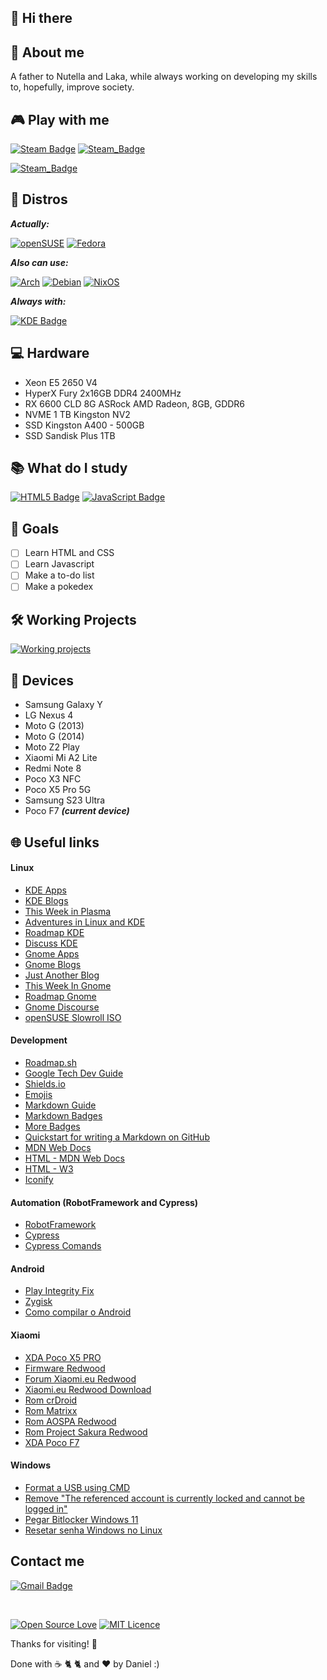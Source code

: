 ## 👋 Hi there

<!--
**danieldilorenzo/danieldilorenzo** is a ✨ _special_ ✨ repository because its `README.md` (this file) appears on your GitHub profile.

Here are some ideas to get you started:

- 🔭 I’m currently working on ...
- 🌱 I’m currently learning ...
- 👯 I’m looking to collaborate on ...
- 🤔 I’m looking for help with ...
- 💬 Ask me about ...
- 📫 How to reach me: ...
- 😄 Pronouns: ...
- ⚡ Fun fact: ...
-->

## :bearded_person: **About me**

A father to Nutella and Laka, while always working on developing my skills to, hopefully, improve society.

## :video_game: **Play with me**

[![Steam Badge](https://img.shields.io/badge/Steam-%23000000.svg?style=flat-square&logo=steam&logoColor=white&link=https://steamcommunity.com/profiles/76561198144395953/)](https://steamcommunity.com/profiles/76561198144395953/)
[![Steam_Badge](https://img.shields.io/badge/Minha%20wishlist%20na%20Steam-%23000000.svg?style=flat-square&logo=steam&logoColor=white&link=https://steamcommunity.com/profiles/76561198144395953/)](https://store.steampowered.com/wishlist/id/danieldilorenzo/)


[![Steam_Badge](https://img.shields.io/badge/Como%20configuro%20meus%20mods%20no%20Stardew%20Valley-%23000000.svg?style=flat-square&logo=steam&logoColor=white&link=https://github.com/danieldilorenzo/danieldilorenzo/blob/main/stardew%20mods.md)](https://github.com/danieldilorenzo/danieldilorenzo/blob/main/stardew%20mods.md)


<!--
https://github.com/danieldilorenzo/danieldilorenzo/blob/main/stardew%20mods.md
-->

##  :penguin: **Distros**

***Actually:***

[![openSUSE](https://img.shields.io/badge/openSUSE%20Tumbleweed-%2364B345?style=flat-square&logo=openSUSE&logoColor=white&link=https://get.opensuse.org/tumbleweed/)](https://get.opensuse.org/tumbleweed/)
[![Fedora](https://img.shields.io/badge/Fedora-294172?style=flat-square&logo=fedora&logoColor=white&link=https://fedoraproject.org/)](https://fedoraproject.org/)



***Also can use:***

[![Arch](https://img.shields.io/badge/Arch%20Linux-1793D1?logo=arch-linux&logoColor=fff&style=flat-square&link=https://archlinux.org)](https://archlinux.org/)
[![Debian](https://img.shields.io/badge/Debian-D70A53?style=flat-square&logo=debian&logoColor=white&link=debian.org)](https://debian.org)
[![NixOS](https://img.shields.io/badge/NixOS-5277C3?style=flat-square&logo=nixos&logoColor=white&link=https://nixos.org/)](https://nixos.org/)

***Always with:***

[![KDE Badge](https://img.shields.io/badge/KDE%20Plasma-1793D1?style=flat-square&logo=kde&logoColor=white&link=https://kde.org)](https://kde.org)
<!--*[![Steam Badge](https://img.shields.io/badge/GNOME-black?style=flat-square&logo=gnome&logoColor=white&link=https://gnome.org)](https://gnome.org) -->

## :computer: **Hardware**

- Xeon E5 2650 V4
- HyperX Fury 2x16GB DDR4 2400MHz
- RX 6600 CLD 8G ASRock AMD Radeon, 8GB, GDDR6
- NVME 1 TB Kingston NV2
- SSD Kingston A400 - 500GB
- SSD Sandisk Plus 1TB

## :books: **What do I study**

[![HTML5 Badge](https://img.shields.io/badge/HTML5-%23E34F26.svg?style=flat-square&logo=html5&logoColor=white)](https://www.origamid.com/curso/html-e-css-para-iniciantes)
[![JavaScript Badge](https://img.shields.io/badge/JavaScript-%23323330.svg??style=flat-square&logo=javascript&logoColor=%23F7DF1A&)](https://www.origamid.com/curso/javascript-completo-es6/)

## :dart: **Goals**

- [ ] Learn HTML and CSS
- [ ] Learn Javascript
- [ ] Make a to-do list
- [ ] Make a pokedex

## 🛠️ **Working Projects** 

[![Working projects](https://img.shields.io/badge/How%20I%20install%20Linux-1793D1?style=flat-square&logo=linux&logoColor=white&link=https://github.com/danieldilorenzo/install_linux)](https://github.com/danieldilorenzo/install_linux)

## :iphone: **Devices**

- Samsung Galaxy Y
- LG Nexus 4
- Moto G (2013)
- Moto G (2014)
- Moto Z2 Play
- Xiaomi Mi A2 Lite
- Redmi Note 8
- Poco X3 NFC
- Poco X5 Pro 5G
- Samsung S23 Ultra
- Poco F7 _**(current device)**_

## :globe_with_meridians: **Useful links**

#### Linux

- [KDE Apps](https://apps.kde.org/pt-br/)
- [KDE Blogs](https://blogs.kde.org/)
- [This Week in Plasma](https://blogs.kde.org/categories/this-week-in-plasma/)
- [Adventures in Linux and KDE](https://pointieststick.com/)
- [Roadmap KDE](https://community.kde.org/Schedules/Plasma_6)
- [Discuss KDE](https://discuss.kde.org/)
- [Gnome Apps](https://apps.gnome.org/pt-BR/)
- [Gnome Blogs](https://blogs.gnome.org/)
- [Just Another Blog](https://blogs.gnome.org/alicem/)
- [This Week In Gnome](https://thisweek.gnome.org/)
- [Roadmap Gnome](https://release.gnome.org/calendar/)
- [Gnome Discourse](https://discourse.gnome.org/)
- [openSUSE Slowroll ISO](https://download.opensuse.org/slowroll/iso/?P=*-DVD-*.iso)

#### Development

- [Roadmap.sh](https://roadmap.sh/)
- [Google Tech Dev Guide](https://techdevguide.withgoogle.com/)
- [Shields.io](https://shields.io/badges)
- [Emojis](https://github.com/ikatyang/emoji-cheat-sheet)
- [Markdown Guide](https://www.markdownguide.org/)
- [Markdown Badges](https://github.com/Ileriayo/markdown-badges)
- [More Badges](https://github.com/henriquesebastiao/badges)
- [Quickstart for writing a Markdown on GitHub](https://docs.github.com/en/get-started/writing-on-github/getting-started-with-writing-and-formatting-on-github/quickstart-for-writing-on-github)
- [MDN Web Docs](https://developer.mozilla.org/pt-BR/)
- [HTML - MDN Web Docs](https://developer.mozilla.org/pt-BR/docs/Web/HTML)
- [HTML - W3](https://www.w3schools.com/html/)
- [Iconify](https://iconify.design/)


#### Automation (RobotFramework and Cypress)

- [RobotFramework](https://robotframework.org/)
- [Cypress](https://www.cypress.io/)
- [Cypress Comands](https://docs.cypress.io/api/commands/get)


#### Android

- [Play Integrity Fix](https://github.com/chiteroman/PlayIntegrityFix/releases/)
- [Zygisk](https://github.com/Dr-TSNG/ZygiskNext/releases)
- [Como compilar o Android](https://www.youtube.com/watch?v=vX8t9l8gnT0)


#### Xiaomi

- [XDA Poco X5 PRO](https://xdaforums.com/f/xiaomi-poco-x5-pro.12721/)
- [Firmware Redwood](https://xmfirmwareupdater.com/firmware/redwood/)
- [Forum Xiaomi.eu Redwood](https://xiaomi.eu/community/forums/poco-x5-5g-pro-5g-redmi-note-12-pro-speed.225/)
- [Xiaomi.eu Redwood Download](https://sourceforge.net/projects/xiaomi-eu-multilang-miui-roms/files/xiaomi.eu/HyperOS-STABLE-RELEASES/HyperOS2.0/)
- [Rom crDroid](https://crdroid.net/redwood/11)
- [Rom Matrixx](https://www.projectmatrixx.org/downloads/redwood)
- [Rom AOSPA Redwood](https://sourceforge.net/projects/poco-x5-pro-roms/files/Aospa/Uvite/)
- [Rom Project Sakura Redwood](https://projectsakura.me/download/#/redwood)
- [XDA Poco F7](https://xdaforums.com/f/xiaomi-poco-f7-redmi-turbo-4-pro.12935/)

#### Windows

- [Format a USB using CMD](https://www.wikihow.com/Format-a-USB-Using-Cmd)
- [Remove "The referenced account is currently locked and cannot be logged in"](https://vmserv.com.br/a-conta-referenciada-esta-atualmente-bloqueada-e-nao-pode-ser-logada/)
- [Pegar Bitlocker Windows 11](https://aka.ms/myrecoverykey)
- [Resetar senha Windows no Linux](https://opensource.com/article/18/3/how-reset-windows-password-linux)
  
## Contact me

[![Gmail Badge](https://img.shields.io/badge/-Gmail-c14438?style=flat-square&logo=Gmail&logoColor=white&link=mailto:danieldilorenzoferreira@gmail.com)](mailto:danieldilorenzoferreira@gmail.com)

<br>

[![Open Source Love](https://badges.frapsoft.com/os/v1/open-source.svg?v=103?style=flat-square)](https://opensource.org/) [![MIT Licence](https://badges.frapsoft.com/os/mit/mit.svg?v=103?style=flat-square)](https://opensource.org/licenses/mit-license.php)

Thanks for visiting! 👋

Done with &#9749; &#128008; &#128008; and <g-emoji class="g-emoji" alias="heart" fallback-src="https://github.githubassets.com/images/icons/emoji/unicode/2764.png">❤️</g-emoji> by Daniel :)

<!--

Badge de <3 Software Livre
https://github.com/ellerbrock/open-source-badges

 -->

